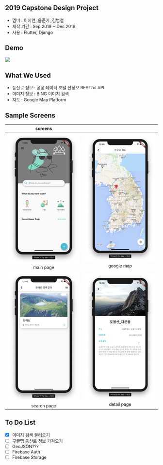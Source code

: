 ## 2019 Capstone Design Project
- 멤버 : 이지연, 윤준기, 김범철
- 제작 기간 : Sep 2019 ~ Dec 2019
- 사용 : Flutter, Django
## Demo

<img src="img/capstone.gif" width="300">


## What We Used
- 등산로 정보 : 공공 데이터 포털 산정보 RESTful API
- 이미지 정보 : BING 이미지 검색
- 지도 : Google Map Platform


## Sample Screens

|screens||
|:---:|:----:|
| ![img1](/img/capstone1.png) </br>main page | ![img2](/img/capstone_map.png) </br> google map |
| ![img3](/img/capstone_search.png) </br> search page | ![img4](/img/capstone_detail.png) </br> detail page |


## To Do List
- [x] 이미지 검색 불러오기
- [ ] 구글맵 등산로 정보 가져오기
- [ ] GeoJSON??? 
- [ ] Firebase Auth
- [ ] Firebase Storage
